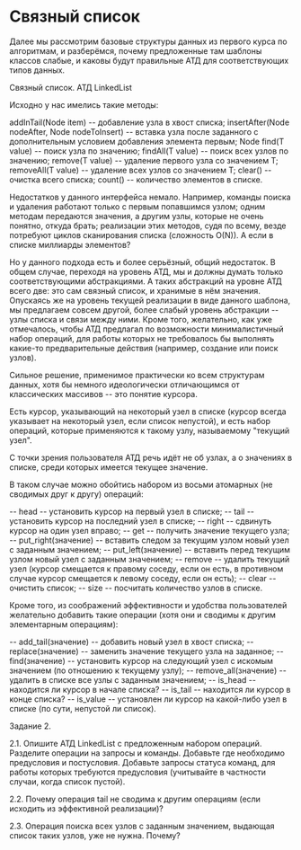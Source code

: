 # Связный список

Далее мы рассмотрим базовые структуры данных из первого курса по алгоритмам, и разберёмся, почему предложенные там шаблоны классов слабые, и каковы будут правильные АТД для соответствующих типов данных.

Связный список. АТД LinkedList

Исходно у нас имелись такие методы:

addInTail(Node item) -- добавление узла в хвост списка;
insertAfter(Node nodeAfter, Node nodeToInsert) -- вставка узла после заданного
с дополнительным условием добавления элемента первым;
Node find(T value) -- поиск узла по значению;
findAll(T value) -- поиск всех узлов по значению;
remove(T value) -- удаление первого узла со значением Т;
removeAll(T value) -- удаление всех узлов со значением Т;
clear() -- очистка всего списка;
count() -- количество элементов в списке.

Недостатков у данного интерфейса немало. Например, команды поиска и удаления работают только с первым попавшимся узлом; одним методам передаются значения, а другим узлы, которые не очень понятно, откуда брать; реализации этих методов, судя по всему, везде потребуют циклов сканирования списка (сложность O(N)). А если в списке миллиарды элементов?

Но у данного подхода есть и более серьёзный, общий недостаток. В общем случае, переходя на уровень АТД, мы и должны думать только соответствующими абстракциями. А таких абстракций на уровне АТД всего две: это сам связный список, и хранимые в нём значения. Опускаясь же на уровень текущей реализации в виде данного шаблона, мы предлагаем совсем другой, более слабый уровень абстракции -- узлы списка и связи между ними. Кроме того, желательно, как уже отмечалось, чтобы АТД предлагал по возможности минималистичный набор операций, для работы которых не требовалось бы выполнять какие-то предварительные действия (например, создание или поиск узлов).

Сильное решение, применимое практически ко всем структурам данных, хотя бы немного идеологически отличающимся от классических массивов -- это понятие курсора.

Есть курсор, указывающий на некоторый узел в списке (курсор всегда указывает на некоторый узел, если список непустой), и есть набор операций, которые применяются к такому узлу, называемому "текущий узел".

С точки зрения пользователя АТД речь идёт не об узлах, а о значениях в списке, среди которых имеется текущее значение.

В таком случае можно обойтись набором из восьми атомарных (не сводимых друг к другу) операций:

-- head -- установить курсор на первый узел в списке;
-- tail -- установить курсор на последний узел в списке;
-- right -- сдвинуть курсор на один узел вправо;
-- get -- получить значение текущего узла;
-- put_right(значение) -- вставить следом за текущим узлом
                      новый узел с заданным значением;
-- put_left(значение) -- вставить перед текущим узлом
                      новый узел с заданным значением;
-- remove -- удалить текущий узел
             (курсор смещается к правому соседу, если он есть,
              в противном случае курсор смещается к левому соседу,
              если он есть);
-- clear -- очистить список;
-- size -- посчитать количество узлов в списке.

Кроме того, из соображений эффективности и удобства пользователей желательно добавить такие операции (хотя они и сводимы к другим элементарным операциям):

-- add_tail(значение) -- добавить новый узел в хвост списка;
-- replace(значение) -- заменить значение текущего узла на заданное;
-- find(значение) -- установить курсор на следующий узел
                  с искомым значением (по отношению к текущему узлу);
-- remove_all(значение) -- удалить в списке все узлы с заданным значением;
-- is_head -- находится ли курсор в начале списка?
-- is_tail -- находится ли курсор в конце списка?
-- is_value -- установлен ли курсор на какой-либо узел в списке
              (по сути, непустой ли список).

Задание 2.

2.1. Опишите АТД LinkedList с предложенным набором операций.
Разделите операции на запросы и команды.
Добавьте где необходимо предусловия и постусловия.
Добавьте запросы статуса команд, для работы которых требуются предусловия (учитывайте в частности случаи, когда список пустой).

2.2. Почему операция tail не сводима к другим операциям (если исходить из эффективной реализации)?

2.3. Операция поиска всех узлов с заданным значением, выдающая список таких
узлов, уже не нужна. Почему?
